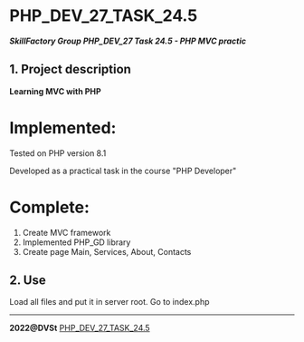 # PHP_DEV_27_TASK_24.5
***SkillFactory Group PHP_DEV_27 Task 24.5 - PHP MVC practic***

## 1. Project description 

**Learning MVC with PHP**

# Implemented:

Tested on PHP version 8.1

Developed as a practical task in the course "PHP Developer"

# Complete:

1. Create MVC framework
2. Implemented PHP_GD library
3. Create page Main, Services, About, Contacts

## 2. Use

Load all files and put it in server root. Go to index.php

***

**2022@DVSt** [PHP_DEV_27_TASK_24.5](https://github.com/SotnikovDV/PHP_DEV_27_TASK_24.5.git)